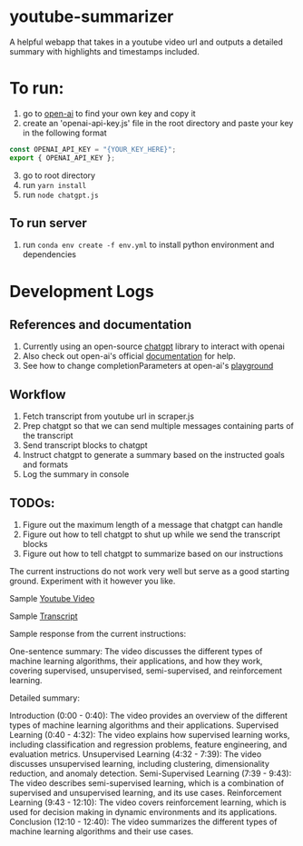 # youtube-summarizer
A helpful webapp that takes in a youtube video url and outputs a detailed summary with highlights and timestamps included.

# To run:
1. go to [open-ai](https://platform.openai.com/account/api-keys) to find your own key and copy it
2. create an 'openai-api-key.js' file in the root directory and paste your key in the following format
```javascript
const OPENAI_API_KEY = "{YOUR_KEY_HERE}";
export { OPENAI_API_KEY };
```
3. go to root directory
4. run `yarn install`
5. run `node chatgpt.js`

## To run server
1. run `conda env create -f env.yml` to install python environment and dependencies

# Development Logs

## References and documentation
1. Currently using an open-source [chatgpt](https://github.com/transitive-bullshit/chatgpt-api) library to interact with openai
2. Also check out open-ai's official [documentation](https://platform.openai.com/docs/api-reference/introduction) for help.
3. See how to change completionParameters at open-ai's [playground](https://platform.openai.com/playground?mode=chat)

## Workflow

1. Fetch transcript from youtube url in scraper.js
2. Prep chatgpt so that we can send multiple messages containing parts of the transcript
3. Send transcript blocks to chatgpt
4. Instruct chatgpt to generate a summary based on the instructed goals and formats
5. Log the summary in console

## TODOs:
1. Figure out the maximum length of a message that chatgpt can handle
2. Figure out how to tell chatgpt to shut up while we send the transcript blocks
3. Figure out how to tell chatgpt to summarize based on our instructions

The current instructions do not work very well but serve as a good starting ground.
Experiment with it however you like.

Sample [Youtube Video](https://www.youtube.com/watch?v=RYDiDpW2VkM)

Sample [Transcript](https://www.youtube.com/api/timedtext?v=RYDiDpW2VkM&caps=asr&xoaf=5&hl=en&ip=0.0.0.0&ipbits=0&expire=1678192888&sparams=ip,ipbits,expire,v,caps,xoaf&signature=087B3C118245D74861054827746B033A7A7CF8E7.4BA604B798CEF2CF647D56579D05B7FA38B8AFE2&key=yt8&lang=en)

Sample response from the current instructions:

One-sentence summary: The video discusses the different types of machine learning algorithms, their applications, and how they work, covering supervised, unsupervised, semi-supervised, and reinforcement learning.

Detailed summary:

Introduction (0:00 - 0:40): The video provides an overview of the different types of machine learning algorithms and their applications.
Supervised Learning (0:40 - 4:32): The video explains how supervised learning works, including classification and regression problems, feature engineering, and evaluation metrics.
Unsupervised Learning (4:32 - 7:39): The video discusses unsupervised learning, including clustering, dimensionality reduction, and anomaly detection.
Semi-Supervised Learning (7:39 - 9:43): The video describes semi-supervised learning, which is a combination of supervised and unsupervised learning, and its use cases.
Reinforcement Learning (9:43 - 12:10): The video covers reinforcement learning, which is used for decision making in dynamic environments and its applications.
Conclusion (12:10 - 12:40): The video summarizes the different types of machine learning algorithms and their use cases.
